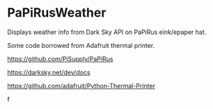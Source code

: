 # PaPiRusWeather

Displays weather info from Dark Sky API on PaPiRus eink/epaper hat.

Some code borrowed from Adafruit thermal printer. 

https://github.com/PiSupply/PaPiRus

https://darksky.net/dev/docs

https://github.com/adafruit/Python-Thermal-Printer

f
